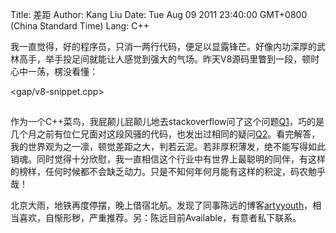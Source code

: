 Title: 差距
Author: Kang Liu
Date: Tue Aug 09 2011 23:40:00 GMT+0800 (China Standard Time)
Lang: C++

我一直觉得，好的程序员，只消一两行代码，便足以显露锋芒。好像内功深厚的武林高手，举手投足间就能让人感觉到强大的气场。昨天V8源码里瞥到一段，顿时心中一荡，楞没看懂：

<gap/v8-snippet.cpp>

## 

作为一个C++菜鸟，我屁颠儿屁颠儿地去stackoverflow问了这个问题[Q1][]，巧的是几个月之前有位仁兄面对这段风骚的代码，也发出过相同的疑问[Q2][]。看完解答，我的世界观为之一凛，顿觉差距之大，判若云泥。若非厚积薄发，绝不能写得如此销魂。同时觉得十分欣慰，我一直相信这个行业中有世界上最聪明的同伴，有这样的榜样，任何时候都不会缺乏动力。只是不知何年何月能有这样的积淀，码农勉乎哉！

北京大雨，地铁再度停摆，晚上借宿北航。发现了同事陈远的博客[artyyouth][]，相当喜欢，自惭形秽，严重推荐。另：陈远目前Available，有意者私下联系。

[Q1]: http://stackoverflow.com/questions/6980106/how-to-understand-this-piece-of-c-code-which-is-for-type-checking
[Q2]: http://stackoverflow.com/questions/5237163/how-does-the-following-code-work
[artyyouth]: http://www.artyyouth.com/
